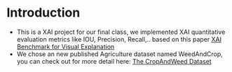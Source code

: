 # Introduction
- This is a XAI project for our final class, we implemented XAI quantitative evaluation metrics like IOU, Precision, Recall,.. based on this paper [XAI Benchmark for Visual Explanation](https://arxiv.org/abs/2310.08537)
- We chose an new published Agriculture dataset named WeedAndCrop, you can check out for more detail here: [The CropAndWeed Dataset](https://github.com/cropandweed/cropandweed-dataset)